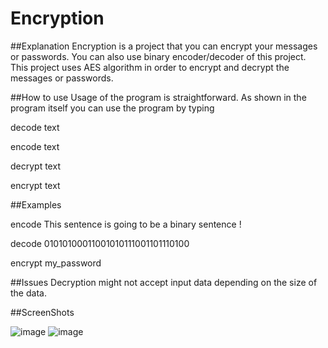 # Encryption

##Explanation
Encryption is a project that you can encrypt your messages or passwords. You can also use binary encoder/decoder of this project.
This project uses AES algorithm in order to encrypt and decrypt the messages or passwords.

##How to use
Usage of the program is straightforward.
As shown in the program itself you can use the program by typing 

decode text
  
encode text
  
decrypt text
  
encrypt text

##Examples

encode This sentence is going to be a binary sentence !
  
decode 01010100011001010111001101110100
  
encrypt my_password


##Issues
Decryption might not accept input data depending on the size of the data.

##ScreenShots

![image](https://user-images.githubusercontent.com/112761562/205457498-2559adb9-22e6-4553-922b-23e7ef5096bb.png)
![image](https://user-images.githubusercontent.com/112761562/205457919-a45486c3-b110-42db-9c23-31c819ce2677.png)


